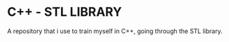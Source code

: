 # C++ - STL LIBRARY

A repository that i use to train myself in C++, going through the STL library.
